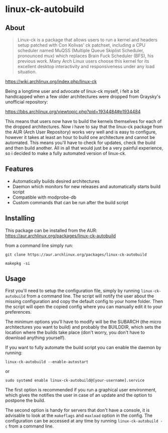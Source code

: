 # linux-ck-autobuild

## About 
> Linux-ck is a package that allows users to run a kernel and headers setup patched with Con Kolivas' ck patchset, including a CPU scheduler named MuQSS (Multiple Queue Skiplist Scheduler, pronounced mux) which replaces Brain Fuck Scheduler (BFS), his previous work. Many Arch Linux users choose this kernel for its excellent desktop interactivity and responsiveness under any load situation.

https://wiki.archlinux.org/index.php/linux-ck

Being a longtime user and advocate of linux-ck myself, i felt a bit handicapped when a few older architectures were dropped from Graysky's unofficial repository:

https://bbs.archlinux.org/viewtopic.php?pid=1934484#p1934484

This means that users now have to build the kernels themselves for each of the dropped architectures. Now i have to say that the linux-ck package from the AUR (Arch User Repository) works very well and is easy to configure, however it takes at least an hour to build one architecture and cannot be automated.
This means you'll have to check for updates, check the build and then build another. All in all that would just be a very painful experience, so i decided to make a fully automated version of linux-ck.

## Features

* Automatically builds desired architectures
* Daemon which monitors for new releases and automatically starts build script
* Compatible with modprobe-db
* Custom commands that can be run after the build script

## Installing

This package can be installed from the AUR:
https://aur.archlinux.org/packages/linux-ck-autobuild

from a command line simply run:

``git clone https://aur.archlinux.org/packages/linux-ck-autobuild``

``makepkg -si``

## Usage
First you'll need to setup the configuration file, simply by running ``linux-ck-autobuild`` from a command line. The script will notify the user about the missing configuration and copy the default config to your home folder. Then the script will open the copied config where you can manually edit it to your preferences.

The minimum options you'll have to modify will be the SUBARCH (the micro architectures you want to build) and probably the BUILDDIR, which sets the location where the builds take place (don't worry, you don't have to download anything yourself).

If you want to fully automate the build script you can enable the daemon by running:

``linux-ck-autobuild --enable-autostart``

or

``sudo systemd enable linux-ck-autobuild@[your-username].service``

The first option is recommended if you run a graphical user environment, which gives the notifies the user in case of an update and the option to postpone the build.

The second option is handy for servers that don't have a console, it is advisable to look at the ``makeflags`` and ``maxload`` option in the config. The configuration can be accessed at any time by running ``linux-ck-autobuild -c``
from a command line.
